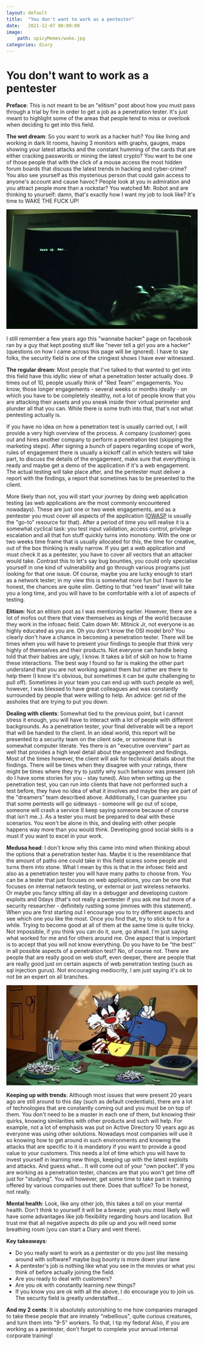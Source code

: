 ```yaml
---
layout: default
title:  "You don't want to work as a pentester"
date:   2021-12-07 00:00:00
image:
    path: spicyMemes/wake.jpg
categories: diary
---
```

<h1>You don't want to work as a pentester</h1>

**Preface**: This is not meant to be an "elitism" post about how you must pass through a trial by fire in order to get a job as a penetration tester. It's just meant to highlight some of the areas that people tend to miss or overlook when deciding to get into this field.

**The wet dream**: So you want to work as a hacker huh? You like living and working in dark lit rooms, having 3 monitors with graphs, gauges, maps showing your latest attacks and the constant humming of the cards that are either cracking passwords or mining the latest crypto? You want to be one of those people that with the click of a mouse access the most hidden forum boards that discuss the latest trends in hacking and cyber-crime? You also see yourself as this mysterious person that could gain access to anyone's account and cause havoc? People look at you in admiration and you attract people more than a rockstar? You watched Mr. Robot and are thinking to yourself: damn, that's exactly how I want my job to look like? It's time to WAKE THE FUCK UP!

<center><img src="/spicyMemes/wake.jpg" alt="Wake up Neo"></center>

I still remember a few years ago this "wannabe hacker" page on facebook ran by a guy that kept posting stuff like "never tell a girl you are a hacker" (questions on how I came across this page will be ignored). I have to say folks, the security field is one of the cringiest shows I have ever witnessed. 

**The regular dream**: Most people that I've talked to that wanted to get into this field have this idyllic view of what a penetration tester actually does. 9 times out of 10, people usually think of "Red Team'' engagements. You know, those longer engagements - several weeks or months ideally - on which you have to be completely stealthy, not a lot of people know that you are attacking their assets and you sneak inside their virtual perimeter and plunder all that you can. While there is some truth into that, that's not what pentesting actually is. 

If you have no idea on how a penetration test is usually carried out, I will provide a very high overview of the process. A company (customer) goes out and hires another company to perform a penetration test (skipping the marketing steps). After signing a bunch of papers regarding scope of work, rules of engagement there is usually a kickoff call in which testers will take part, to discuss the details of the engagement, make sure that everything is ready and maybe get a demo of the application if it's a web engagement. The actual testing will take place after, and the pentester must deliver a report with the findings, a report that sometimes has to be presented to the client.

More likely than not, you will start your journey by doing web application testing (as web applications are the most commonly encountered nowadays). These are just one or two week engagements, and as a pentester you must cover all aspects of the application (<a href="https://owasp.org/www-project-web-security-testing-guide/">OWASP</a> is usually the "go-to" resource for that). After a period of time you will realise it is a somewhat cyclical task: you test input validation, access control, privilege escalation and all that fun stuff quickly turns into monotony. With the one or two weeks time frame that is usually allocated for this, the time for creative, out of the box thinking is really narrow. If you get a web application and must check it as a pentester, you have to cover all vectors that an attacker would take. Contrast this to let's say bug bounties, you could only specialise yourself in one kind of vulnerability and go through various programs just looking for that one issue. Of course, maybe you are lucky enough to start as a network tester; in my view this is somewhat more fun but I have to be honest, the chances are quite slim. Getting to that "red team" level will take you a long time, and you will have to be comfortable with a lot of aspects of testing.

**Elitism**: Not an elitism post as I was mentioning earlier. However, there are a lot of mofos out there that view themselves as kings of the world because they work in the infosec field. Calm down Mr. Mitnick Jr, not everyone is as highly educated as you are. Oh you don't know the OSI model bro? You clearly don't have a chance in becoming a penetration tester. There will be times when you will have to present your findings to people that think very highly of themselves and their products. Not everyone can handle being told that their babies are ugly, I know. It takes a bit of skill on how to frame these interactions. The best way I found so far is making the other part understand that you are not working against them but rather are there to help them (I know it's obvious, but sometimes it can be quite challenging to pull off). Sometimes in your team you can end up with such people as well, however, I was blessed to have great colleagues and was constantly surrounded by people that were willing to help. An advice: get rid of the assholes that are trying to put you down.


**Dealing with clients**: Somewhat tied to the previous point, but I cannot stress it enough, you will have to interact with a lot of people with different backgrounds. As a penetration tester, your final deliverable will be a report that will be handed to the client. In an ideal world, this report will be presented to a security team on the client side, or someone that is somewhat computer literate. Yes there is an "executive overview" part as well that provides a high level detail about the engagement and findings. Most of the times however, the client will ask for technical details about the findings. There will be times when they disagree with your ratings, there might be times where they try to justify why such behavior was present (oh do I have some stories for you - stay tuned). Also when setting up the penetration test, you can run into clients that have not performed such a test before, they have no idea of what it involves and maybe they are part of the "dreamers" team described above. Additionally, I can guarantee you that some pentests will go sideways - someone will go out of scope, someone will crash a service (I keep saying someone because of course that isn't me..). As a tester you must be prepared to deal with these scenarios. You won't be alone in this, and dealing with other people happens way more than you would think. Developing good social skills is a must if you want to excel in your work.

**Medusa head**: I don't know why this came into mind when thinking about the options that a penetration tester has. Maybe it is the resemblance that the amount of paths one could take in this field scares some people and turns them into stone. What I mean by this is that in the infosec field and also as a penetration tester you will have many paths to choose from. You can be a tester that just focuses on web applications, you can be one that focuses on internal network testing, or external or just wireless networks. Or maybe you fancy sitting all day in a debugger and developing custom exploits and 0days (that's not really a pentester if you ask me but more of a security researcher - definitely rustling some jimmies with this statement). When you are first starting out I encourage you to try different aspects and see which one you like the most. Once you find that, try to stick to it for a while. Trying to become good at all of them at the same time is quite tricky. Not impossible, if you think you can do it, sure, go ahead. I'm just saying what worked for me and for others around me. One aspect that is important is to accept that you will not know everything. Do you have to be "the best'' in all possible aspects of a penetration test? No, of course not. There are people that are really good on web stuff, even deeper, there are people that are really good just on certain aspects of web penetration testing (such as sql injection gurus). Not encouraging mediocrity, I am just saying it's ok to not be an expert on all branches.

<center><img src="/spicyMemes/silvester.jpg" alt="Silvester"></center>

**Keeping up with trends**: Although most issues that were present 20 years ago are still around to this day (such as default credentials), there are a lot of technologies that are constantly coming out and you must be on top of them. You don't need to be a master in each one of them, but knowing their quirks, knowing similarities with other products and such will help. For example, not a lot of emphasis was put on Active Directory 10 years ago as everyone was using other solutions. Nowadays most companies will use it so knowing how to get around in such environments and knowing the attacks that are specific to it is mandatory if you want to provide a good value to your customers. This needs a lot of time which you will have to invest yourself in learning new things, keeping up with the latest exploits and attacks. And guess what... It will come out of your "own pocket". If you are working as a penetration tester, chances are that you won't get time off just for "studying". You will however, get some time to take part in training offered by various companies out there. Does that suffice? To be honest, not really.

**Mental health**: Look, like any other job, this takes a toll on your mental health. Don't think to yourself it will be a breeze; yeah you most likely will have some advantages like job flexibility regarding hours and location. But trust me that all negative aspects do pile up and you will need some breathing room (you can start a Diary and vent there).


**Key takeaways**:
- Do you really want to work as a pentester or do you just like messing around with software? maybe bug bounty is more down your lane
- A pentester's job is nothing like what you see in the movies or what you think of before actually joining the field.
- Are you ready to deal with customers?
- Are you ok with constantly learning new things?
- If you know you are ok with all the above, I do encourage you to join us. The security field is greatly understaffed...

**And my 2 cents**: It is absolutely astonishing to me how companies managed to take these people that are innately "rebellious", quite curious creatures, and turn them into "9-5" workers. To that, I tip my fedora! Also, if you are working as a pentester, don't forget to complete your annual internal corporate training!

